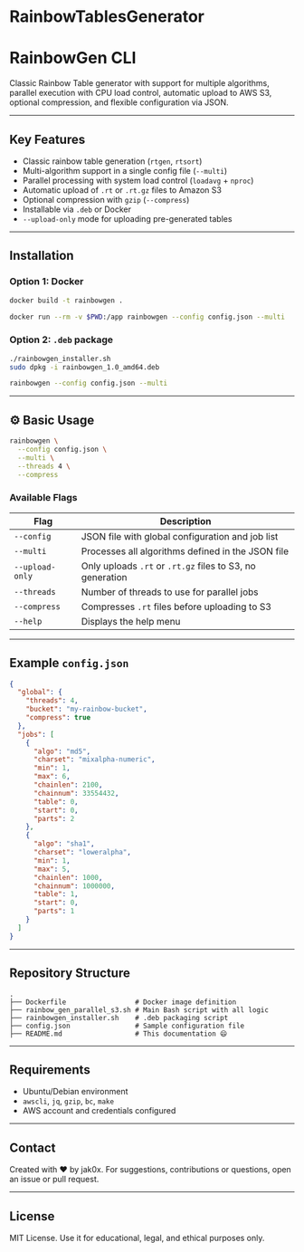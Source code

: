 # RainbowTablesGenerator
# RainbowGen CLI

Classic Rainbow Table generator with support for multiple algorithms, parallel execution with CPU load control, automatic upload to AWS S3, optional compression, and flexible configuration via JSON.

---

## Key Features

- Classic rainbow table generation (`rtgen`, `rtsort`)
- Multi-algorithm support in a single config file (`--multi`)
- Parallel processing with system load control (`loadavg` + `nproc`)
- Automatic upload of `.rt` or `.rt.gz` files to Amazon S3
- Optional compression with `gzip` (`--compress`)
- Installable via `.deb` or Docker
- `--upload-only` mode for uploading pre-generated tables

---

## Installation

### Option 1: Docker

```bash
docker build -t rainbowgen .
```

```bash
docker run --rm -v $PWD:/app rainbowgen --config config.json --multi
```

### Option 2: `.deb` package

```bash
./rainbowgen_installer.sh
sudo dpkg -i rainbowgen_1.0_amd64.deb
```

```bash
rainbowgen --config config.json --multi
```

---

## ⚙️ Basic Usage

```bash
rainbowgen \
  --config config.json \
  --multi \
  --threads 4 \
  --compress
```

### Available Flags

| Flag            | Description |
|-----------------|-------------|
| `--config`      | JSON file with global configuration and job list |
| `--multi`       | Processes all algorithms defined in the JSON file |
| `--upload-only` | Only uploads `.rt` or `.rt.gz` files to S3, no generation |
| `--threads`     | Number of threads to use for parallel jobs |
| `--compress`    | Compresses `.rt` files before uploading to S3 |
| `--help`        | Displays the help menu |

---

## Example `config.json`

```json
{
  "global": {
    "threads": 4,
    "bucket": "my-rainbow-bucket",
    "compress": true
  },
  "jobs": [
    {
      "algo": "md5",
      "charset": "mixalpha-numeric",
      "min": 1,
      "max": 6,
      "chainlen": 2100,
      "chainnum": 33554432,
      "table": 0,
      "start": 0,
      "parts": 2
    },
    {
      "algo": "sha1",
      "charset": "loweralpha",
      "min": 1,
      "max": 5,
      "chainlen": 1000,
      "chainnum": 1000000,
      "table": 1,
      "start": 0,
      "parts": 1
    }
  ]
}
```

---

## Repository Structure

```
.
├── Dockerfile                 # Docker image definition
├── rainbow_gen_parallel_s3.sh # Main Bash script with all logic
├── rainbowgen_installer.sh    # .deb packaging script
├── config.json                # Sample configuration file
├── README.md                  # This documentation 😄
```

---

## Requirements

- Ubuntu/Debian environment
- `awscli`, `jq`, `gzip`, `bc`, `make`
- AWS account and credentials configured

---

## Contact

Created with ❤️ by jak0x. For suggestions, contributions or questions, open an issue or pull request.

---

## License

MIT License. Use it for educational, legal, and ethical purposes only.
